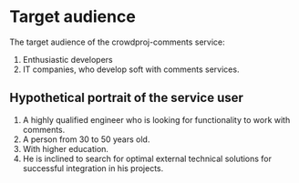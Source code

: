 # Target audience

The target audience of the crowdproj-comments service: 
1. Enthusiastic developers
2. IT companies, who develop soft with comments services.

## Hypothetical portrait of the service user

1. A highly qualified engineer who is looking for functionality to work with comments.
2. A person from 30 to 50 years old.
3. With higher education.
4. He is inclined to search for optimal external technical solutions for successful integration in his projects.